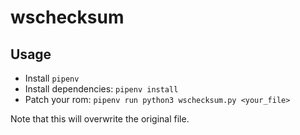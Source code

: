 # wschecksum

## Usage

- Install `pipenv`
- Install dependencies: `pipenv install`
- Patch your rom: `pipenv run python3 wschecksum.py <your_file>`

Note that this will overwrite the original file.
